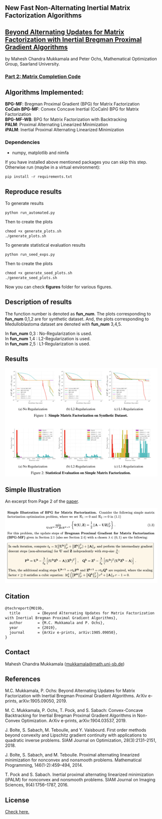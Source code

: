 ## New Fast Non-Alternating Inertial Matrix Factorization Algorithms

## [Beyond Alternating Updates for Matrix Factorization with Inertial Bregman Proximal Gradient Algorithms](https://arxiv.org/abs/1905.09050) 
by Mahesh Chandra Mukkamala and Peter Ochs, Mathematical Optimization Group, Saarland University.

### [Part 2: Matrix Completion Code](https://github.com/mmahesh/cocain-bpg-matrix-completion) 

## Algorithms Implemented:

**BPG-MF**: Bregman Proximal Gradient (BPG) for  Matrix Factorization  
**CoCaIn BPG-MF**: Convex Concave Inertial (CoCaIn) BPG for Matrix Factorization  
**BPG-MF-WB**: BPG for Matrix Factorization with Backtracking  
**PALM**: Proximal Alternating Linearized Minimization  
**iPALM**: Inertial Proximal Alternating Linearized Minimization  

### Dependencies
- numpy, matplotlib and nimfa

If you have installed above mentioned packages you can skip this step. Otherwise run  (maybe in a virtual environment):

    pip install -r requirements.txt

## Reproduce results

To generate results 

    python run_automated.py 

Then to create the plots
    
    chmod +x generate_plots.sh
    ./generate_plots.sh


To generate statistical evaluation results 

    python run_seed_exps.py 

Then to create the plots
    
    chmod +x generate_seed_plots.sh
    ./generate_seed_plots.sh

Now you can check **figures** folder for various figures. 

## Description of results

The function number is denoted as **fun_num**. The plots corresponding to **fun_num**  0,1,2 are for synthetic dataset. And, the plots corresponding to Medulloblastoma dataset are denoted with **fun_num**  3,4,5.

In **fun_num**  0,3 : No-Regularization is used.  
In **fun_num**  1,4 : L2-Regularization is used.  
In **fun_num**  2,5 : L1-Regularization is used.  


## Results

![results](results2.png)

## Simple Illustration
An excerpt from Page 2 of the [paper](https://arxiv.org/abs/1905.09050). 

![simple example](simple_example.png)

## Citation

    @techreport{MO19b,
      title        = {Beyond Alternating Updates for Matrix Factorization with Inertial Bregman Proximal Gradient Algorithms},
      author       = {M.C. Mukkamala and P. Ochs},
      year         = {2019},
      journal      = {ArXiv e-prints, arXiv:1905.09050},
    }


## Contact 
Mahesh Chandra Mukkamala (mukkamala@math.uni-sb.de)


## References



M.C. Mukkamala, P. Ochs: Beyond Alternating Updates for Matrix Factorization with Inertial Bregman Proximal Gradient Algorithms. ArXiv e-prints, arXiv:1905.09050, 2019. 

M. C. Mukkamala, P. Ochs, T. Pock, and S. Sabach: Convex-Concave Backtracking for Inertial Bregman Proximal Gradient Algorithms in Non-Convex Optimization. ArXiv e-prints, arXiv:1904.03537, 2019.

J. Bolte, S. Sabach, M. Teboulle, and Y. Vaisbourd. First order methods beyond convexity and Lipschitz gradient continuity with applications to quadratic inverse problems. SIAM Journal on Optimization, 28(3):2131–2151, 2018.

J. Bolte, S. Sabach, and M. Teboulle. Proximal alternating linearized minimization for nonconvex and nonsmooth problems. Mathematical Programming, 146(1-2):459–494, 2014.

T. Pock and S. Sabach. Inertial proximal alternating linearized minimization (iPALM) for nonconvex and nonsmooth problems. SIAM Journal on Imaging Sciences, 9(4):1756–1787, 2016.

## License

[Check here.](LICENSE)





